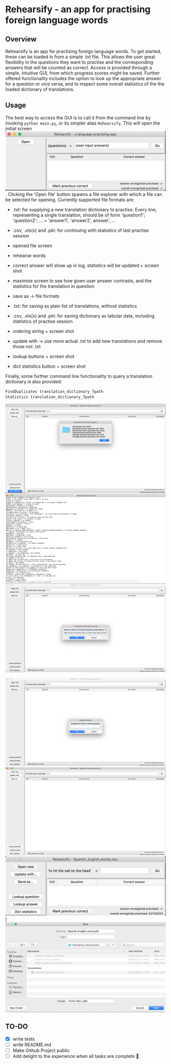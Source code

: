 # Rehearsify - an app for practising foreign language words

## Overview

Rehearsify is an app for practising foreign language words. To get started, these can be loaded in from a simple .txt file. This allows the user great flexibility in the questions they want to practise and the corresponding answers that will be counted as correct. Access is provided through a simple, intuitive GUI, from which progress scores might be saved. Further offered functionality includes the option to look up the appropriate answer for a question or vice versa, and to inspect some overall statistics of the the loaded dictionary of translations.

## Usage

The best way to access the GUI is to call it from the command line by invoking `python main.py`, or its simpler alias `Rehearsify`. This will open the initial screen ![Initial screen](./docs/Initial_screen.png). Clicking the 'Open file' button spawns a file explorer with which a file can be selected for opening. Currently supported file formats are:

- .txt: for supplying a _new_ translation dictionary to practise. Every line, representing a single translation, should be of form 'question1'; 'question2'; ... = 'answer1', 'answer2', answer', ...
- .csv, .xls(x) and .pkl: for continuing with statistics of last practise session

- opened file screen
- rehearse words
- correct answer will show up in log, statistics will be updated + screen shot
- maximise screen to see how given user answer contrasts, and the statistics for the translation in question

- save as -> file formats

- .txt: for saving as plain list of translations, without statistics
- .csv, .xls(x) and .pkl: for saving dictionary as tabular data, including statistics of practise session

- ordering string + screen shot
- update with -> use more actual .txt to add new translations and remove those not .txt

- lookup buttons + screen shot
- dict statistics button + screen shot

Finally, some further command line functionality to query a translation dictionary is also provided:

```bash
FindDuplicates translation_dictionary_fpath
Statistics translation_dictionary_fpath
```

![Dictionary statistics screen](./docs/Dictionary_statistics_screen.png)
![Example dictionary txtfile screen](./docs/Example_dictionary_txtfile.png)
![Ignore str in sorting screen](./docs/Ignore_str_in_sorting_screen.png)

![Lookup screen](./docs/Lookup_screen.png)
![Opened file screen maximised](./docs/Opened_file_screen_maximised.png)
![Opened file screen](./docs/Opened_file_screen.png))
![Save file screen](./docs/Save_file_screen.png)

## TO-DO

- [x] write tests
- [ ] write README.md
- [ ] Make Github Project public
- [ ] Add delight to the experience when all tasks are complete :tada:

<!-- comments -->
